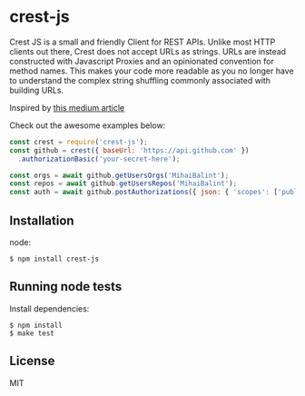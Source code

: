 # crest-js

Crest JS is a small and friendly Client for REST APIs. Unlike most HTTP clients out there, Crest does not accept URLs as strings. URLs are instead constructed with Javascript Proxies and an opinionated convention for method names. This makes your code more readable as you no longer have to understand the complex string shuffling commonly associated with building URLs.

Inspired by [this medium article](https://medium.com/dailyjs/how-to-use-javascript-proxies-for-fun-and-profit-365579d4a9f8)

Check out the awesome examples below:

```js
const crest = require('crest-js');
const github = crest({ baseUrl: 'https://api.github.com' })
  .authorizationBasic('your-secret-here');

const orgs = await github.getUsersOrgs('MihaiBalint');
const repos = await github.getUsersRepos('MihaiBalint');
const auth = await github.postAuthorizations({ json: { 'scopes': ['public_repo'] } });
```

## Installation

node:

```
$ npm install crest-js
```

## Running node tests

Install dependencies:

```shell
$ npm install
$ make test
```

## License

MIT
